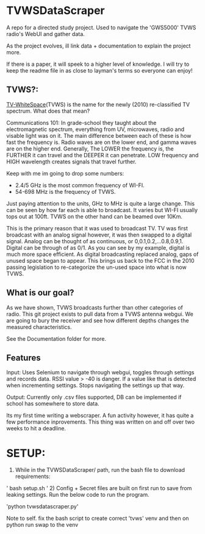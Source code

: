 # TVWSDataScraper

A repo for a directed study project. Used to navigate the 'GWS5000' TVWS radio's WebUI and gather data.

As the project evolves, ill link data + documentation to explain the project more.

If there is a paper, it will speek to a higher level of knowledge.
I will try to keep the readme file in as close to layman's terms so everyone can enjoy!

## TVWS?: 
[TV-WhiteSpace](https://www.rfwel.com/us/index.php/tvws)(TVWS) is the name for the newly (2010) re-classified TV spectrum.
What does that mean?

Communications 101: In grade-school they taught about the electromagnetic spectrum, everything from UV, microwaves, radio and
visable light was on it. The main difference between each of these is how fast the frequency is. Radio waves
are on the lower end, and gamma waves are on the higher end. Generally, The LOWER the frequency is, the FURTHER it can 
travel and the DEEPER it can penetrate. LOW frequency and HIGH wavelength creates signals that travel further.

Keep with me im going to drop some numbers:
- 2.4/5 GHz is the most common frequency of WI-FI.
- 54-698 MHz is the frequency of TVWS.

Just paying attention to the units, GHz to MHz is quite a large change.
This can be seen by how far each is able to broadcast. It varies but WI-FI usually tops out at 100ft. TVWS on the other
hand can be beamed over 10Km.

This is the primary reason that it was used to broadcast TV. TV was first broadcast with an analog signal however,
it was then swapped to a digital signal. Analog can be thought of as continuous, or 0,0.1,0.2,...0.8,0.9,1. Digital can
be through of as 0/1. As you can see by my example, digital is much more space efficient. As digital broadcasting
replaced analog, gaps of unused space began to appear. This brings us back to the FCC in the 2010 passing legislation to
re-categorize the un-used space into what is now TVWS.

## What is our goal?
As we have shown, TVWS broadcasts further than other categories of radio. This git project exists to pull data from
a TVWS antenna webgui. We are going to bury the receiver and see how different depths changes the measured characteristics.

See the Documentation folder for more.



## Features
Input: Uses Selenium to navigate through webgui, toggles through settings and records data. RSSI value > -40 is danger.  If a value like that is detected when incrementing settings. Stops navigating the settings up that way.

Output: Currently only .csv files supported, DB can be implemented if school has somewhere to store data.

Its my first time writing a webscraper. A fun activity however, it has quite a few performance inprovements. This thing was written on and off over two weeks to hit a deadline.

# SETUP:
1) While in the TVWSDataScraper/ path, run the bash file to download requirements:

'
bash setup.sh
'
2) Config + Secret files are built on first run to save from leaking settings. Run the below code to run the program.

'python tvwsdatascraper.py'

Note to self. fix the bash script to create correct 'tvws' venv and then on python run swap to the venv
